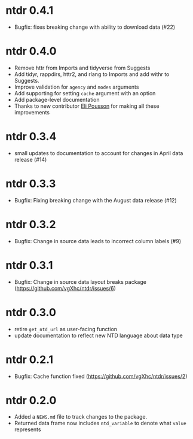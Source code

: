 # ntdr 0.4.1

* Bugfix: fixes breaking change with ability to download data (#22)

# ntdr 0.4.0

* Remove httr from Imports and tidyverse from Suggests
* Add tidyr, rappdirs, httr2, and rlang to Imports and add withr to Suggests.
* Improve validation for `agency` and `modes` arguments
* Add supporting for setting `cache` argument with an option
* Add package-level documentation
* Thanks to new contributor [Eli Pousson](https://github.com/elipousson/) for making all these improvements


# ntdr 0.3.4
* small updates to documentation to account for changes in April data release (#14)

# ntdr 0.3.3
* Bugfix: Fixing breaking change with the August data release (#12)

# ntdr 0.3.2
* Bugfix: Change in source data leads to incorrect column labels (#9)

# ntdr 0.3.1
* Bugfix: Change in source data layout breaks package (https://github.com/vgXhc/ntdr/issues/6)

# ntdr 0.3.0
* retire `get_ntd_url` as user-facing function
* update documentation to reflect new NTD language about data type

# ntdr 0.2.1
* Bugfix: Cache function fixed (https://github.com/vgXhc/ntdr/issues/2)

# ntdr 0.2.0

* Added a `NEWS.md` file to track changes to the package.
* Returned data frame now includes `ntd_variable` to denote what `value` represents
